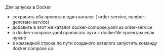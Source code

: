 Для запуска в Docker
- сохранить оба проекта в один каталог ( order-service, number-generate-service)
- добавить в этот же каталог docker-compose.yaml из order-service
- в docker-compose.yaml прописать пути к dockerfile проектам если нужно
- в командной строке по пути созданого каталога запустить команду docker compose up
